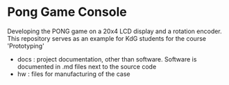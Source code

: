 # Pong Game Console

Developing the PONG game on a 20x4 LCD display and a rotation encoder.
This repository serves as an example for KdG students for the course 'Prototyping'

* docs : project documentation, other than software. Software is documented in .md files next to the source code
* hw : files for manufacturing of the case